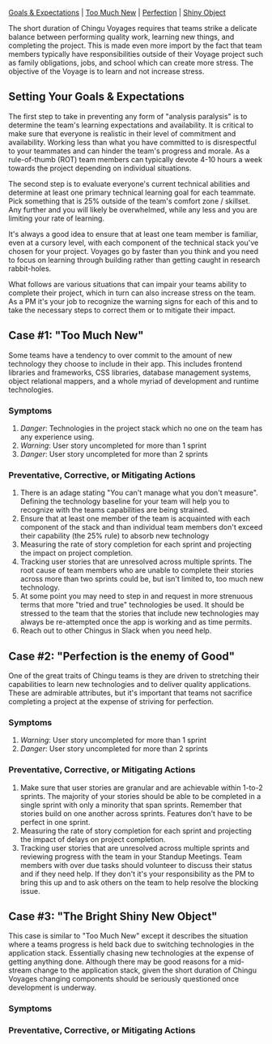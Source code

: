 [Goals & Expectations](#setting-your-goals--expectations) | [Too Much New](#case-1-too-much-new) | [Perfection](#case-2-perfection-is-the-enemy-of-good) | [Shiny Object](#case-3-the-bright-shiny-new-object)

The short duration of Chingu Voyages requires that teams strike a delicate balance between performing quality work, learning new things, and completing the project. This is made even more import by the fact that team members typically have responsibilities outside of their Voyage project such as family obligations, jobs, and school which can create more stress. The objective of the Voyage is to learn and not increase stress.

## Setting Your Goals & Expectations

The first step to take in preventing any form of "analysis paralysis" is to determine the team's learning expectations and availability. It is critical to make sure that everyone is realistic in their level of commitment and availability. Working less than what you have committed to is disrespectful to your teammates and can hinder the team's progress and morale. As a rule-of-thumb (ROT) team members can typically devote 4-10 hours a week towards the project depending on individual situations.

The second step is to evaluate everyone's current technical abilities and determine at least one primary technical learning goal for each teammate. Pick something that is 25% outside of the team's comfort zone / skillset.
Any further and you will likely be overwhelmed, while any less and you are limiting your rate of learning.

It's always a good idea to ensure that at least one team member is familiar, even at a cursory level, with each component of the technical stack you've chosen for your project. Voyages go by faster than you think and you need to focus on learning through building rather than getting caught in research rabbit-holes.

What follows are various situations that can impair your teams ability to complete their project, which in turn can also increase stress on the team. As a PM it's your job to recognize the warning signs for each of this and to take the necessary steps to correct them or to mitigate their impact.

## Case #1: "Too Much New"

Some teams have a tendency to over commit to the amount of new technology they choose to include in their app. This includes frontend libraries and frameworks, CSS libraries, database management systems, object relational mappers, and a whole myriad of development and runtime technologies. 

### Symptoms
1. _Danger_: Technologies in the project stack which no one on the team has any experience using.
2. _Warning_: User story uncompleted for more than 1 sprint
3. _Danger_: User story uncompleted for more than 2 sprints

### Preventative, Corrective, or Mitigating Actions
1. There is an adage stating "You can't manage what you don't measure". Defining the technology baseline for your team will help you to recognize with the teams capabilities are being strained.
2. Ensure that at least one member of the team is acquainted with each component of the stack and than individual team members don't exceed their capability (the 25% rule) to absorb new technology
3. Measuring the rate of story completion for each sprint and projecting the impact on project completion.
4. Tracking user stories that are unresolved across multiple sprints. The root cause of team members who are unable to complete their stories across more than two sprints could be, but isn't limited to, too much new technology.
5. At some point you may need to step in and request in more strenuous terms that more "tried and true" technologies be used. It should be stressed to the team that the stories that include new technologies may always be re-attempted once the app is working and as time permits.
6. Reach out to other Chingus in Slack when you need help.

## Case #2: "Perfection is the enemy of Good"

One of the great traits of Chingu teams is they are driven to stretching their capabilities to learn new technologies and to deliver quality applications. These are admirable attributes, but it's important that teams not sacrifice completing a project at the expense of striving for perfection.

### Symptoms
1. _Warning_: User story uncompleted for more than 1 sprint
2. _Danger_: User story uncompleted for more than 2 sprints

### Preventative, Corrective, or Mitigating Actions
1. Make sure that user stories are granular and are achievable within 1-to-2 sprints. The majority of your stories should be able to be completed in a single sprint with only a minority that span sprints. Remember that stories build on one another across sprints. Features don't have to be perfect in one sprint.
2. Measuring the rate of story completion for each sprint and projecting the impact of delays on project completion.
3. Tracking user stories that are unresolved across multiple sprints and reviewing progress with the team in your Standup Meetings. Team members with over due tasks should volunteer to discuss their status and if they need help. If they don't it's your responsibility as the PM to bring this up and to ask others on the team to help resolve the blocking issue.

## Case #3: "The Bright Shiny New Object"

This case is similar to "Too Much New" except it describes the situation where a teams progress is held back due to switching technologies in the application stack. Essentially chasing new technologies at the expense of getting anything done. Although there may be good reasons for a mid-stream change to the application stack, given the short duration of Chingu Voyages changing components should be seriously questioned once development is underway.

### Symptoms

### Preventative, Corrective, or Mitigating Actions